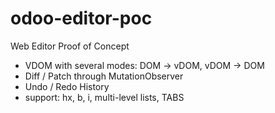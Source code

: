 # odoo-editor-poc

Web Editor Proof of Concept

- VDOM with several modes: DOM -> vDOM, vDOM -> DOM
- Diff / Patch through MutationObserver
- Undo / Redo History
- support: hx, b, i, multi-level lists, TABS

